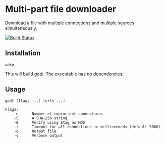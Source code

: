 # Multi-part file downloader

Download a file with multiple connections and multiple sources simultaneously.

[![Build Status](https://travis-ci.org/alvatar/multipart-downloader.svg?branch=master)](https://travis-ci.org/alvatar/multipart-downloader)

## Installation

    make

This will build _godl_. The executable has no dependencies.

## Usage

    godl [flags ...] [urls ...]

    Flags:
        -n      Number of concurrent connections
        -S      A SHA-256 string
        -E      Verify using Etag as MD5
        -t      Timeout for all connections in milliseconds (default 5000)
        -o      Output file
        -v      Verbose output

